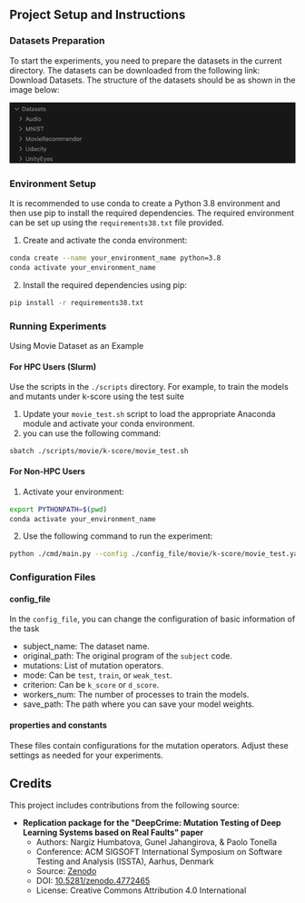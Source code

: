 ## Project Setup and Instructions
### Datasets Preparation
To start the experiments, you need to prepare the datasets in the current directory. The datasets can be downloaded from the following link: Download Datasets. The structure of the datasets should be as shown in the image below:

![alt text](./image/image.png)
### Environment Setup
It is recommended to use conda to create a Python 3.8 environment and then use pip to install the required dependencies. The required environment can be set up using the `requirements38.txt` file provided.
1. Create and activate the conda environment:
```sh
conda create --name your_environment_name python=3.8
conda activate your_environment_name
```
2. Install the required dependencies using pip:

```sh
pip install -r requirements38.txt
```
### Running Experiments
Using Movie Dataset as an Example

#### For HPC Users (Slurm)
Use the scripts in the `./scripts` directory. For example, to train the models and mutants under k-score using the test suite
1.  Update your `movie_test.sh` script to load the appropriate Anaconda module and activate your conda environment. 
2. you can use the following command:
```
sbatch ./scripts/movie/k-score/movie_test.sh
```


#### For Non-HPC Users
1. Activate your environment:
```sh
export PYTHONPATH=$(pwd)
conda activate your_environment_name
```
2. Use the following command to run the experiment:
```sh
python ./cmd/main.py --config ./config_file/movie/k-score/movie_test.yaml --properties ./properties/movie/properties.py --constants ./properties/movie/constants.py
```

### Configuration Files

#### config_file

In the `config_file`, you can change the configuration of basic information of the task

* subject_name: The dataset name.
* original_path: The original program of the `subject` code.
* mutations: List of mutation operators.
* mode: Can be `test`, `train`, or `weak_test`.
* criterion: Can be `k_score` or `d_score`.
* workers_num: The number of processes to train the models.
* save_path: The path where you can save your model weights.

#### properties and constants
These files contain configurations for the mutation operators. Adjust these settings as needed for your experiments.

## Credits
This project includes contributions from the following source:

- **Replication package for the "DeepCrime: Mutation Testing of Deep Learning Systems based on Real Faults" paper**
  - Authors: Nargiz Humbatova, Gunel Jahangirova, & Paolo Tonella
  - Conference: ACM SIGSOFT International Symposium on Software Testing and Analysis (ISSTA), Aarhus, Denmark
  - Source: [Zenodo](https://zenodo.org/records/4772465)
  - DOI: [10.5281/zenodo.4772465](https://doi.org/10.5281/zenodo.4772465)
  - License: Creative Commons Attribution 4.0 International